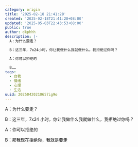 ```yaml
---
category: origin
title: '2025-02-18 21:41:28'
created: '2025-02-18T21:41:28+08:00'
updated: '2025-05-03T22:43:53+08:00'
public: true
author: dkphhh
description: |-
  A：为什么要走？

  B：这三年，7x24小时，你让我做什么我就做什么，我拒绝过你吗？

  A：你可以拒绝的

  B……
tags:
  - 自我
  - 情绪
  - 心理
  - 生活
uuid: 20250420210657ig9o
---
```


A：为什么要走？

B：这三年，7x24 小时，你让我做什么我就做什么，我拒绝过你吗？

A：你可以拒绝的

B：那我现在拒绝你，我就是要走
